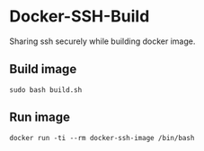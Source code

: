 # Docker-SSH-Build
Sharing ssh securely while building docker image.

## Build image
```
sudo bash build.sh
```

## Run image
```
docker run -ti --rm docker-ssh-image /bin/bash
```
